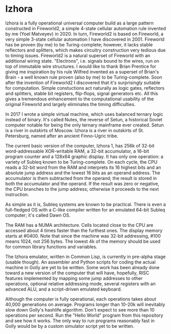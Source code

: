 # Izhora
Izhora is a fully operational universal computer build as a large pattern constructed in Fireworld2, a simple 4-state cellular automation rule invented by me (Yoel Matveyev) in 2020. In turn, Fireworld2 is based on Fireworld, a very simple 3-state cellular automation I have discovered in 2001. Fireworld has be proven (by me) to be Turing-complete; however, it lacks stable reflectors and splitters, which makes circuitry construction very tedious due to timing issues. Fireworld2 is a natural superset of Fireworld with an additional wiring state. "Electrons", i.e. signals bound to the wires, run on top of immutable wire structures. I would like to thank Brian Prentice for giving me inspiration by his rule Wilfred invented as a superset of Brian's Brain - a well known rule proven (also by me) to be Turing-complete. Soon after the invention of Fireworld2 I discovered that it's surprisingly suitable for computation. Simple constuctions act naturally as logic gates, reflectors and splitters,  stable bit registers, flip-flops, signal generators etc. All this gives a tremendous enhancement to the computational usability of the original Fireworld and largely eliminates the timing difficulties.

In 2017 I wrote a simple virtual machine, which uses balanced ternary logic instead of binary. It's called Nutes, the reverse of Setun, a historical Soviet computer notable for being the only ternary mainframe ever created. Setun is a river in outskirts of Moscow. Izhora is a river in outskirts of St. Petersburg, named after an ancient Finno-Ugric tribe.

The current basic version of the computer, Izhora 1, has 256k of 32-bit word-addressable XOR-writable RAM, a 32-bit accumulator, a 16-bit program counter and a 128x64 graphic display. It has only one operation: a variety of Subleq known to be Turing-complete. On each cycle, the CPU reads a 32-bit word from the RAM and interprets its 16 highest bits and an absolute jump address and the lowest 16 bits as an operand address. The accumulator is them subtracted from the operand; the result is stored in both the accumulator and the operand. If the result was zero or negative, the CPU branches to the jump address; otherwise it proceeds to the next instruction.

As simple as it is, Subleq systems are known to be practical. There is even a full-fledged OS with a C-like compiler written for an emulated 64-bit Subleq computer; it's called Dawn OS.

The RAM has a NUMA architecture. Cells located close to the CPU are accessed about 4 times faster than the furthest ones. The display memory starts at #0400. Note that since the machine was 32-bit addressing, #100 means 1024, not 256 bytes. The lowest 4k of the memory should be used for common library functions and variables.

The Izhora emulator, written in Common Lisp, is currently in pre-alpha stage (usable though). An assembler and Python scripts for coding the actual machine in Golly are yet to be written. Some work has been already done toward a new version of the computer that will have, hopefully, RISC features implemented by mapping some jump addresses to other operations, optional relative addressing mode, several registers with an advanced ALU, and a script-driven emulated keyboard.

Although the computer is fully operational, each operations takes about 40,000 generations on average. Programs longer than 10-20k will inevitably slow down Golly's hashlife algorithm. Don't expect to see more than 10 operations per second. Run the "Hello World" program from this repository and see how it works. The only way to run programs reasonably fast in Golly would be by a custom simulator script yet to be written.
 
